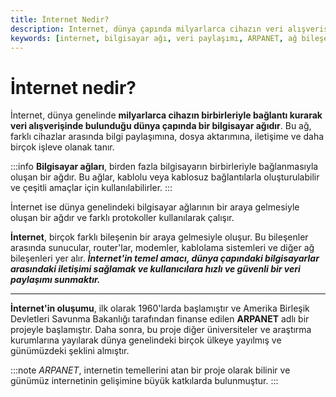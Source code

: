 ```yaml
---
title: İnternet Nedir?
description: Internet, dünya çapında milyarlarca cihazın veri alışverişinde bulunduğu geniş bir ağdır. Bu içerik, internetin temel bileşenlerini, tarihini ve işleyişini ele alıyor.
keywords: [internet, bilgisayar ağı, veri paylaşımı, ARPANET, ağ bileşenleri]
---
```


# İnternet nedir?

İnternet, dünya genelinde **milyarlarca cihazın birbirleriyle bağlantı kurarak veri alışverişinde bulunduğu dünya çapında bir bilgisayar ağıdır**. Bu ağ, farklı cihazlar arasında bilgi paylaşımına, dosya aktarımına, iletişime ve daha birçok işleve olanak tanır.

:::info
**Bilgisayar ağları**, birden fazla bilgisayarın birbirleriyle bağlanmasıyla oluşan bir ağdır. Bu ağlar, kablolu veya kablosuz bağlantılarla oluşturulabilir ve çeşitli amaçlar için kullanılabilirler.
:::

İnternet ise dünya genelindeki bilgisayar ağlarının bir araya gelmesiyle oluşan bir ağdır ve farklı protokoller kullanılarak çalışır.

**İnternet**, birçok farklı bileşenin bir araya gelmesiyle oluşur. Bu bileşenler arasında sunucular, router'lar, modemler, kablolama sistemleri ve diğer ağ bileşenleri yer alır. ***İnternet'in temel amacı, dünya çapındaki bilgisayarlar arasındaki iletişimi sağlamak ve kullanıcılara hızlı ve güvenli bir veri paylaşımı sunmaktır.***

---

**İnternet'in oluşumu**, ilk olarak 1960'larda başlamıştır ve Amerika Birleşik Devletleri Savunma Bakanlığı tarafından finanse edilen **ARPANET** adlı bir projeyle başlamıştır. Daha sonra, bu proje diğer üniversiteler ve araştırma kurumlarına yayılarak dünya genelindeki birçok ülkeye yayılmış ve günümüzdeki şeklini almıştır.

:::note
*ARPANET*, internetin temellerini atan bir proje olarak bilinir ve günümüz internetinin gelişimine büyük katkılarda bulunmuştur.
:::
